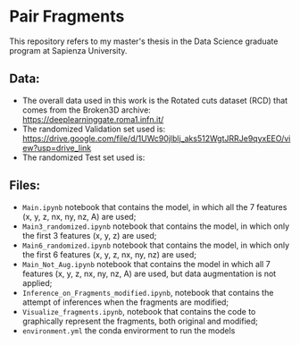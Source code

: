 # Pair Fragments
This repository refers to my master's thesis in the Data Science graduate program at Sapienza University.
## Data:
* The overall data used in this work is the Rotated cuts dataset (RCD) that comes from the Broken3D archive: https://deeplearninggate.roma1.infn.it/
* The randomized Validation set used is:  https://drive.google.com/file/d/1UWc90jlblj_aks512WgtJRRJe9qyxEEO/view?usp=drive_link
* The randomized Test set used is:


## Files:
* `Main.ipynb` notebook that contains the model, in which all the 7 features (x, y, z, nx, ny, nz, A) are used;
* `Main3_randomized.ipynb` notebook that contains the model, in which only the  first 3 features (x, y, z) are used;
* `Main6_randomized.ipynb` notebook that contains the model, in which only the  first 6 features (x, y, z, nx, ny, nz) are used;
* `Main_Not_Aug.ipynb` notebook that contains the model in which all 7 features (x, y, z, nx, ny, nz, A) are used, but data augmentation is not applied;
* `Inference_on_Fragments_modified.ipynb`, notebook that contains the attempt of inferences when the fragments are modified;
* `Visualize_fragments.ipynb`, notebook that contains the code to graphically represent the fragments, both original and modified;
* `environment.yml` the conda envirorment to run the models
